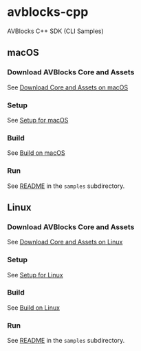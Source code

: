 # avblocks-cpp

AVBlocks C++ SDK (CLI Samples)

## macOS

### Download AVBlocks Core and Assets

See [Download Core and Assets on macOS](./docs/download-avblocks-core-and-assets-mac.md) 

### Setup

See [Setup for macOS](./docs/setup-mac.md)

### Build

See [Build on macOS](./docs/build-mac.md)

### Run

See [README](./samples/darwin/README.md) in the `samples` subdirectory. 

## Linux

### Download AVBlocks Core and Assets

See [Download Core and Assets on Linux](./docs/download-avblocks-core-and-assets-linux.md) 

### Setup

See [Setup for Linux](./docs/setup-linux.md)

### Build

See [Build on Linux](./docs/build-linux.md)

### Run

See [README](./samples/linux/README.md) in the `samples` subdirectory. 

